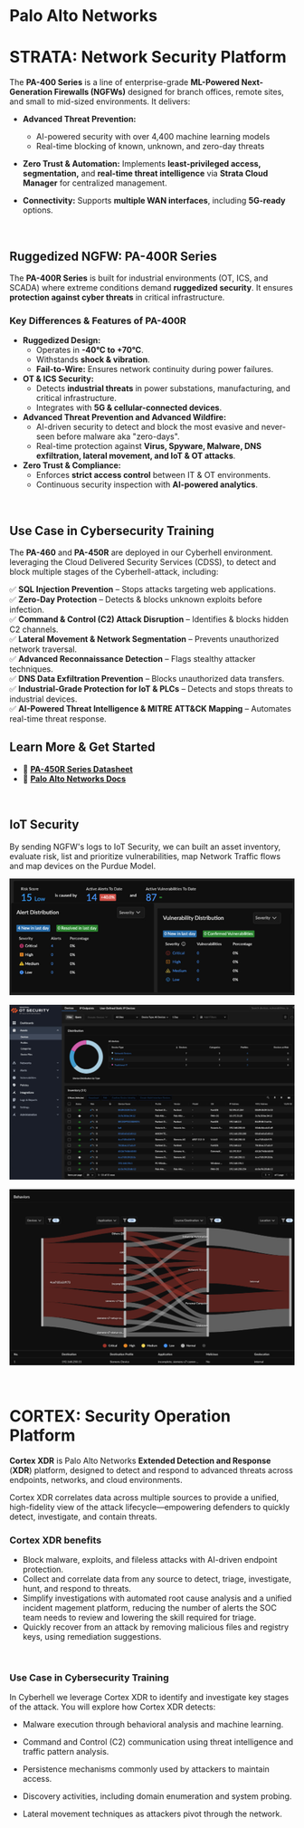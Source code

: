 # **Palo Alto Networks**  

# STRATA: Network Security Platform

The **PA-400 Series** is a line of enterprise-grade **ML-Powered Next-Generation Firewalls (NGFWs)** designed for branch offices, remote sites, and small to mid-sized environments. It delivers:  

- **Advanced Threat Prevention:**
    - AI-powered security with over 4,400 machine learning models
    - Real-time blocking of known, unknown, and zero-day threats

- **Zero Trust & Automation:** Implements **least-privileged access, segmentation,** and **real-time threat intelligence** via **Strata Cloud Manager** for centralized management.  

- **Connectivity:** Supports **multiple WAN interfaces**, including **5G-ready** options.  

<br>

## Ruggedized NGFW: PA-400R Series
The **PA-400R Series** is built for industrial environments (OT, ICS, and SCADA) where extreme conditions demand **ruggedized security**. It ensures **protection against cyber threats** in critical infrastructure.  

### **Key Differences & Features of PA-400R**  
- **Ruggedized Design:**  
  - Operates in **-40°C to +70°C**.  
  - Withstands **shock & vibration**.  
  - **Fail-to-Wire:** Ensures network continuity during power failures.  
- **OT & ICS Security:**  
  - Detects **industrial threats** in power substations, manufacturing, and critical infrastructure.  
  - Integrates with **5G & cellular-connected devices**.  
- **Advanced Threat Prevention and Advanced Wildfire:**  
  - AI-driven security to detect and block the most evasive and never-seen before malware aka "zero-days".
  - Real-time protection against **Virus, Spyware, Malware, DNS exfiltration, lateral movement, and IoT & OT attacks**.  
- **Zero Trust & Compliance:**  
  - Enforces **strict access control** between IT & OT environments.  
  - Continuous security inspection with **AI-powered analytics**.  

<br>

## **Use Case in Cybersecurity Training**  
The **PA-460** and **PA-450R** are deployed in our Cyberhell environment. leveraging the Cloud Delivered Security Services (CDSS), to detect and block multiple stages of the Cyberhell-attack, including:  

✅ **SQL Injection Prevention** – Stops attacks targeting web applications.  
✅ **Zero-Day Protection** – Detects & blocks unknown exploits before infection.  
✅ **Command & Control (C2) Attack Disruption** – Identifies & blocks hidden C2 channels.  
✅ **Lateral Movement & Network Segmentation** – Prevents unauthorized network traversal.  
✅ **Advanced Reconnaissance Detection** – Flags stealthy attacker techniques.  
✅ **DNS Data Exfiltration Prevention** – Blocks unauthorized data transfers.  
✅ **Industrial-Grade Protection for IoT & PLCs** – Detects and stops threats to industrial devices.  
✅ **AI-Powered Threat Intelligence & MITRE ATT&CK Mapping** – Automates real-time threat response.

## **Learn More & Get Started**  
- 🔗 [**PA-450R Series Datasheet**](https://www.paloaltonetworks.com/resources/datasheets/pa-450r)  
- 🔗 [**Palo Alto Networks Docs**](https://docs.paloaltonetworks.com/)  

<br>

## IoT Security

By sending NGFW's logs to IoT Security, we can built an asset inventory, evaluate risk, list and prioritize vulnerabilities, map Network Traffic flows and map devices on the Purdue Model.


![image](../../images/iot_vuln.jpg)


![image](../../images/iot_assets.jpg)

![image](../../images/iot_plc_siemens_traffic.jpg)

<br>

# CORTEX: Security Operation Platform 

**Cortex XDR** is Palo Alto Networks **Extended Detection and Response** (**XDR**) platform, designed to detect and respond to advanced threats across endpoints, networks, and cloud environments. 

Cortex XDR correlates data across multiple sources to provide a unified, high-fidelity view of the attack lifecycle—empowering defenders to quickly detect, investigate, and contain threats.

### Cortex XDR benefits
- Block malware, exploits, and fileless attacks with AI-driven endpoint protection.
- Collect and correlate data from any source to detect, triage, investigate, hunt, and respond to threats.
- Simplify investigations with automated root cause analysis and a unified incident magement platform, reducing the number of alerts the SOC team needs to review and lowering the skill required for triage.
- Quickly recover from an attack by removing malicious files and registry keys, using remediation suggestions.

<br>

### **Use Case in Cybersecurity Training**  
In Cyberhell we leverage Cortex XDR to identify and investigate key stages of the attack.
You will explore how Cortex XDR detects:

- Malware execution through behavioral analysis and machine learning.

- Command and Control (C2) communication using threat intelligence and traffic pattern analysis.

- Persistence mechanisms commonly used by attackers to maintain access.

- Discovery activities, including domain enumeration and system probing.

- Lateral movement techniques as attackers pivot through the network.

